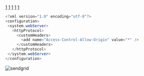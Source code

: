 [1](https://auth0.com/docs/api/authentication#social)
[1](https://stackoverflow.com/questions/7999295/rest-api-authentication)
[1](https://disqus.com/api/docs/auth/)
[1](https://developer.github.com/v3/guides/basics-of-authentication/)
[1](http://developer.okta.com/docs/api/resources/authn.html)


```C#
<?xml version="1.0" encoding="utf-8"?>
<configuration>
 <system.webServer>
   <httpProtocol>
     <customHeaders>
       <add name="Access-Control-Allow-Origin" value="*" />  
     </customHeaders>
   </httpProtocol>
 </system.webServer>
</configuration>
```


![sendgrid](https://cloud.githubusercontent.com/assets/25159667/26448959/e1e1f66a-4160-11e7-9123-1f0bfa35162c.jpg)


